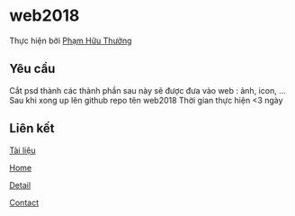 # web2018

Thực hiện bởi [Phạm Hữu Thưởng](https://github.com/pkvip9999)


## Yêu cầu
Cắt psd thành các thành phần sau này sẽ được đưa vào web : ảnh, icon, ...
Sau khi xong up lên github repo tên web2018
Thời gian thực hiện <3 ngày

## Liên kết

[Tài liệu]( https://drive.google.com/drive/folders/1wH8N1DJ_UX2cE1eKO2FAwtBmSWDL0Fla?usp=sharing)

[Home](https://pkvip9999.github.io/web2018/app/home.html)

[Detail](https://pkvip9999.github.io/web2018/app/details.html)

[Contact](https://pkvip9999.github.io/web2018/app/contact.html)
